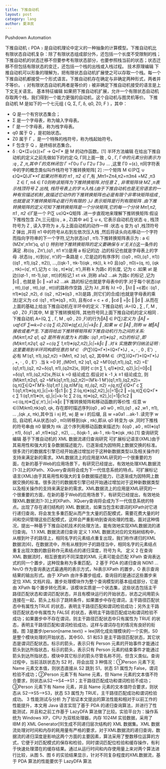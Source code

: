 ```yaml
---
title: 下推自动机
layout: post
category: lang
author: 夏泽民
---
```

Pushdown Automation
<!-- more -->
下推自动机﹙PDA﹚是自动机理论中定义的一种抽象的计算模型。下推自动机比有限状态自动机复杂：除了有限状态组成部分外，还包括一个长度不受限制的栈；下推自动机的状态迁移不但要参考有限状态部分，也要参照栈当前的状态；状态迁移不但包括有限状态的变迁，还包括一个栈的出栈或入栈过程。
技术原理编辑
下推自动机可以形象的理解为，把有限状态自动机扩展使之可以存取一个栈。每一个下推自动机都接受一个形式语言。下推自动机存在确定与非确定两种形式，两者并不等价。﹙对有限状态自动机两者是等价的﹚被非确定下推自动机接受的语言是上下文无关语言。
基本特征编辑
如果把下推自动机扩展，允许一个有限状态自动机存取两个栈，我们得到一个能力更强的自动机，这个自动机与图灵机等价。
下推自动机 M 是如下的一个七元组 ( Q, Σ, Γ, δ, q0, Z0, F ) ，其中：
* Q 是一个有穷状态集合；
* Σ 是一个字母表，称为输入字母表。
* Γ 是一个字母表，称为栈字母表。
* q0 属于 Q ，是初始状态。
* Z0 属于 Γ ，是一个特殊的栈符号，称为栈起始符号。
* F 包含于 Q ，是终结状态集合。
* δ : Q×(Σ∪{ε})×Γ -> Q×Γ* 是 M 的动作函数。[1] 
半环方法编辑
在给出下推自动机的定义之前先做如下的约定:Q, Γ同上面一致 , Q , Γ, Γ*中的元素分别表示为 :q , Z ,π,其中 Γ的克林闭包 Γ* =Γ0∪ Γ∪ Γ2∪ Γ3∪ … ,这里 Γ0 ={ε}, π同字符表中的字的概念类似叫作栈符号下推转换矩阵[ 2] :一个矩阵 M ∈(P(∑ ∪ ε)Q×Q)JΓ*×Γ*如果对所有的 π1 , π2 ∈ Γ*,有 ,Mπ1=Zπ4,π2=π3π4 =MZ ,π3 　Z ∈ Γ, π4 ∈ Γ*0则称该矩阵为下推转换矩阵.对任意 Z , 非零矩阵块 MZ ,π表示栈顶符号 Z 出栈, 栈符号表上的字 π入栈.(由于下推自动机也是无穷语言的一种有穷描述机制 ,故描述它动作的下推转换矩阵也必是有限个非零块矩阵组成 ,也就是说下推转换矩阵必是行列有限的 .)J 表示矩阵是行列有限矩阵 .由下推转换矩阵的定义可知下推转换矩阵是一个分块矩阵,它的每一个分块 Mπ1,π2, π1 , π2 ∈Γ*是一个 P(∑ ∪ε)Q×Q矩阵 .进一步直观地来理解下推转换矩阵:假设下推栈包含 Zπ,三元组(q , a , Z)其中 a∈ ∑ ∪ ε, 它表示自动机在状态 q , 栈顶符号为 Z , 读入字符为 a ,与上面自动机的动作一样 :状态 q 变为 q1 ,栈顶符号 Z 弹出 ,并将 π1 中的符号从右到左依次压入栈 ,然后将读头向右移动一个字符而指向字符串的下一个字符,记为状态(q1 , π1).下推转换矩阵表示为 :
a ∈ (MZπ′,π1π′)q, q1 (*)
特别地下推转换矩阵的定义要确保与 π′无关(*)这一条件的满足 .称((q , Zπ′),(q1 , π1 π′))是用 a 标记的边 .边的标记也就是字母表上的字母 .状态(q , π)到(q′, π′)的一条路是 c ,它是边的有序序列 :((q0 , π0),(q1 , π1))((q1 , π1),(q2 , π2)), …,((qk-1 , πk-1)(qk , πk)), k ≥0 且(q0 , π0)=(q, π), (qk , πk)=(q′, π′),记为 c ∶(q , π)※(q′, π′),并称 k 为路c 的长度, 记为 c .如果 at 是边((qt-1 , πt-1),(qt , πt))的标记,1 ≤t ≤k ,则称 a1a2 …ak 为路c 的标记 ,记为‖c‖ , 也就是 ‖c ‖ =a1 a2 …ak .路的标记也就是字母表中的字.对于每个状态(qt , πt),((qt , πt),(qt , πt))的路称作空路 ,记为 λt ,并有 λt =0 , ‖λt ‖ =ε若c ∶(q1 , π1)※(q2 ,π2), d ∶(q2 , π2)※(q3 , π3)是路 ,则它们的合成(也就是字母表的乘法)定义为 cd ∶(q1 , π1)※(q3 , π3), 且有cd = c + d , ‖cd ‖ =‖c ‖ ‖d ‖ .从而在上面的基础上给出下推自动机在半环中的定义 .下推自动机 :A=(Q , ∑ , Γ, M , q0 , Z0 ,F)其中, M 是下推转换矩阵, 其他符号同上面下推自动机的定义相同 .下推自动机 A=(Q, ∑ , Γ, M , q0 , Z0 ,F)的行为‖A‖ ∈ P(∑*)定义为 :‖A‖ = ∪qf∈F ∑∞k=0 c∶(q ∑ i0,Z0)※(qf,ε),|c|=k‖c ‖ ,如果 w ∈ ‖A‖ ,则称 w 被‖A‖接收或者产生.下面将给出下推转移矩阵和下推自动机行为之间的关系:(M)kπ1,π2 q1, q2 是所有长度为 k 的路c ∶(q1 ,π1)※(q2 , π2)的标记 ,即 (M)kπ1,π2q1, q2 =c(q ∑ 1,π1)※(q2,π2),|c|=k‖c ‖ .对 k 实施数学归纳法证明 :这里要用到半环同构即任意的 M′∈ 〈P(∑*)(Q×Γ*)×(Q×Γ*)J , +, · , 0 , E′〉, 必有 M′(q1, π1),(q2,π2) =(Mπ1, π2 )q1, q2, 其中M ∈〈P(∑*)(Q×Γ*)×(Q×Γ*)J , +, · , 0 , E′〉.当 k =0 时 ,(M0π1, π2 )q1, q2 =M′0(q1,π1),(q2, π2) =E′(q1,π1),(q2, π2=δ(q1, π1),(q2π2)ε, 同时 c∶(π ∑ 1, q1)※(π2, q2),|c|=0‖c‖ =δ(q1, π1),(q2,π2)ε,所以 k =0 结论成立.假设对 k -1 ,k ≥1 结论成立, 则(M)kπ1,π2q1, q2 =M′k(q1,π1),(q2,π2)=(M′k-1 M′)(q1,π1),(q2,π2)=(q,π)∑∈Q×Γ*M′k-1(q1,π1
),(q,π)M′(q, π),(q2, π2) =(q,π)∑∈Q×Γ* c ∑ 1∶(q1,π1)※(q,π),|c|=k-1‖c1 ‖c ∑ 2:(q,π)※(q2,π2),|c|=1‖c2 ‖ =(q,π)∑∈Q×Γ* c ∑ 1∶(q1,π1)※(π, q),|c|=k-1c ∑ 2∶(q, π)※(q2, π2),|c|=1‖c1c2 ‖ =c∶(q,π)※(∑q′,π′),|c|=k‖c ‖下推转换矩阵和移动函数的等价性 :任意 w ∈((M)kπ0,πk)q0, qk, 存在即时描述序列(q0 , a0 w0 , π0),(q1 , a2 ,w1 , π1), … ,(qk ,ε, πk),其中当 i ≤j 时, wj 是 w i 的后缀, 且 w =a0a1 …ak-1 .读完字 w 后, 自动机 A从状态(q0 , π0)转移到(qk , πk),即从 q0 转变为 qk ,同时下推栈的符号串由 π0 替换为 πk .这个序列用移动函数来描述为:
δ(q0 , a0 , π0)※(q1 , π1), δ(q1 , a1 ,π1)※(q2 , π2), …, δ(qk-1 , ak-1 , πk-1)※(qk ,πk).[1] 
查询研究编辑
基于下推自动机的 XML 数据流递归查询研究
可扩展标记语言(XML)由于其易用性和强大的复杂数据描述能力，已逐渐成为因特网上数据交换的标准。很多流行的数据库引擎已经开始通过增加对于这种新数据类型以及相关操作的支持来满足新的需求。XML数据流上的应用是XML研究的一个很重要的方面，在新的基于Web的应用场景下，有研究已经提出，有效地处理XML数据流[1-3]上的XPath、XQuery查询将会成为下一代信息系统的特点。可扩展标记语言(XML)由于其易用性和强大的复杂数据描述能力，已逐渐成为因特网上数据交换的标准。很多流行的数据库引擎已经开始通过增加对于这种新数据类型以及相关操作的支持来满足新的需求。XML数据流上的应用是XML研究的一个很重要的方面，在新的基于Web的应用场景下，有研究已经提出，有效地处理XML数据流[1-3]上的XPath、XQuery查询将会成为下一代信息系统的特点。出现了存在递归结构的 XML 数据流，如果当包含和谓词的XPath对它进行递归查询，将会发生多重匹配从而产生大量的匹配模式，需要花费大量的时间和空间管理这些匹配模式，这样会严重影响到查询处理的性能。面对这种情况，提出一种基于下推自动机技术的处理方法，能有效地实现XML数据流的递归查询。
1.1 XML 数据流递归查询
定义 1 XML 数据流对应的文档树结构中，从根到叶子的路径上，相同名字的元素结点重复出现，我们称作递归的XML 数据流[6]，在数据流中，所有从根到叶子的路径当中，相同名字的元素结点重复出现次数的数目称作元素结点的递归深度，符号为 R。
定义 2 在查询 XML 数据流时，相互嵌套的不同深度的XML 元素可能会匹配 XPath 查询表达式的同一个置步，这种现象称为多重匹配。
2 基于 PDA 的递归查询
N0N1 … Nn/O 作为查询表达式最通用的表示方式，Ni表示XPath 的置步，O 表示查询结果的输出形式。由于 XPath 由许多置步组成，查询目的是通过这些置步来定位 XML 文档片段。置步处理模块作为整个查询模型的基本组成部分，它是由 XPath 每个置步转化而来，该模块实质是一个状态集，这些状态包括主干路径匹配状态和谓词匹配状态，并且有模块运行的开始状态，状态之间用箭头连接在一起，箭头上标示了跳转条件，如果置步中存在谓词，主干路径匹配状态中有属性为TRUE 的状态，表明主干路径匹配和谓词检验成功；另外主干路径匹配状态中有属性为 FALSE 的状态，表明主干路径匹配成功和谓词检验不成功；如果置步中不存在谓词，则主干路径匹配状态中只有属性为 TRUE 的状态，表明主干路径匹配和谓词检验成功，这样与谓词存在的情况有良好的衔接。图 3是置步/person[name.text() = lee]转化成处理模块的一个实例，S0 是整个模块处理的开始状态，其中S0、S1 和S3 是主干路径匹配状态，其它状态是谓词匹配状态。<Person>标示的箭头，表示只有 Person 元素的开始事件才能通过箭头到达所指状态，</person>标示的箭头，表示只有 Person 元素的结束事件才能通过箭头到达所指状态，模块中其它标示的箭头尽管名称不同，但含义类似。查询过程中，当前活跃状态为 S2 时，将会出现 3 种情况：①Person 元素下无 Name 元素文本值，则状态直接从 S2 跳到 S1，状态 S1 属性为 False，谓词检验不成功；②Person 元素下有 Name 元素，但 Name 元素的文本值不符合要求，则状态从S2—>S4—>S1；主干路径匹配成功和谓词检验不成功；③Person 元素下有 Name 元素，并且 Name 元素的文本值符合要求，则状态从 S2—>S5—>S3，状态 S3 属性为 TRUE，主干路径匹配成功和谓词检验成功。
3 性能测试与分析
为了验证本文提出的算法性能和相对于以前工作的性能提升，本文用 Java 语言实现了基于 PDA 的递归查询算法，并进行了性能测试，并且和之前工作基于 LazyDFA 算法做了比较。实验平台为：操作系统为 Windows XP，CPU 为双核处理器，内存 1024M 实验数据，采用了 IBM 的 XML Generator[9]生成不同递归层次结构的 XML 数据集。XML 数据流处理对时间和内存的耗用量有严格的要求，对于XML数据流的递归查询，数据流的递归深度是影响这两个方面的主要因素，算法采用了整数移位运算的方式，它便于对匹配模式的保存和检验，同时谓词匹配位检验和缓存操作，有利于快速处理潜在的缓存结果。通过从运行时间和内存使用量上来对两个算法进行比较，从图 5、图 6 的实验结果显示，针对不同复杂程度的XML数据流，基于 PDA 算法的性能要优于 LazyDFA 算法